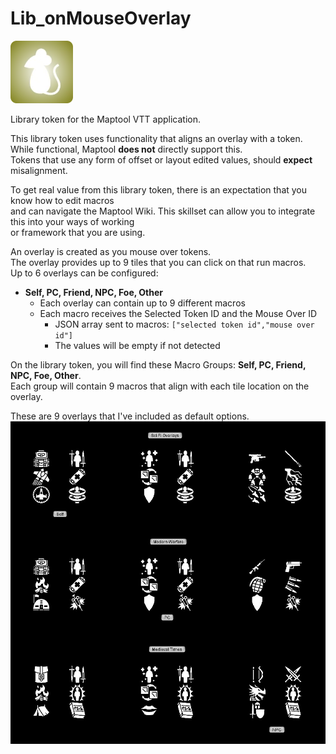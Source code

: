 # Lib_onMouseOverlay
![alt text](https://github.com/Jmr3366/Lib_onMouseOverlay/blob/main/LibonMouseOverlay.webp?raw=true)

Library token for the Maptool VTT application.

This library token uses functionality that aligns an overlay with a token.  
While functional, Maptool **does not** directly support this.   
Tokens that use any form of offset or layout edited values, should **expect** misalignment.

To get real value from this library token, there is an expectation that you know how to edit macros  
and can navigate the Maptool Wiki.  This skillset can allow you to integrate this into your ways of working  
or framework that you are using.

An overlay is created as you mouse over tokens.  
The overlay provides up to 9 tiles that you can click on that run macros.  
Up to 6 overlays can be configured:
- **Self, PC, Friend, NPC, Foe, Other**
  - Each overlay can contain up to 9 different macros
  - Each macro receives the Selected Token ID and the Mouse Over ID
    - JSON array sent to macros: `["selected token id","mouse over id"]`
    - The values will be empty if not detected


On the library token, you will find these Macro Groups: **Self, PC, Friend, NPC, Foe, Other**.  
Each group will contain 9 macros that align with each tile location on the overlay.  

These are 9 overlays that I've included as default options.  
![alt text](https://github.com/Jmr3366/Lib_onMouseOverlay/blob/main/onMouseOverlay-incOverlays.jpg?raw=true)
